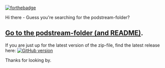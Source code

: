 [![forthebadge](http://forthebadge.com/badges/built-with-love.svg)](http://forthebadge.com)

Hi there - Guess you're searching for the podstream-folder? 
## [Go to the podstream-folder (and README)](plugins/music_service/podstream).

If you are just up for the latest version of the zip-file, find the latest release here:
[![GitHub version](https://badge.fury.io/gh/exetico%2Fvolumio-plugins.svg)](https://github.com/exetico/volumio-plugins/releases/latest)

Thanks for looking by.
